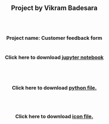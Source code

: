 <h2 align="center">Project by Vikram Badesara</h3>
<br>
<br>
 <h3 align="center">Project name: Customer feedback form
 
<br>
<br>
<h3 align="center">Click here to download <a href="feedback-form.ipynb">jupyter notebook</a>

 <br><br>
<h3 align="center">Click here to download <a href="form.py">python file.</a></h3>
 <br><br>
<h3 align="center">Click here to download <a href="logo.gif">icon file.</a></h3>


</body>
